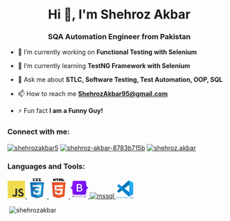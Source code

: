 <h1 align="center">Hi 👋, I'm Shehroz Akbar</h1>
<h3 align="center">SQA Automation Engineer from Pakistan</h3>

- 🔭 I’m currently working on **Functional Testing with Selenium**

- 🌱 I’m currently learning **TestNG Framework with Selenium**

<!-- - 🤝 I’m looking for help with **joint projects** -->

- 💬 Ask me about **STLC, Software Testing, Test Automation, OOP, SQL**

- 📫 How to reach me **ShehrozAkbar95@gmail.com**

- ⚡ Fun fact **I am a Funny Guy!**

<h3 align="left">Connect with me:</h3>
<p align="left">
<a href="https://twitter.com/shehrozakbar5" target="blank"><img align="center" src="https://raw.githubusercontent.com/rahuldkjain/github-profile-readme-generator/master/src/images/icons/Social/twitter.svg" alt="shehrozakbar5" height="30" width="40" /></a>
<a href="https://linkedin.com/in/shehroz-akbar-8783b715b" target="blank"><img align="center" src="https://raw.githubusercontent.com/rahuldkjain/github-profile-readme-generator/master/src/images/icons/Social/linked-in-alt.svg" alt="shehroz-akbar-8783b715b" height="30" width="40" /></a>
<a href="https://instagram.com/shehroz.akbar" target="blank"><img align="center" src="https://raw.githubusercontent.com/rahuldkjain/github-profile-readme-generator/master/src/images/icons/Social/instagram.svg" alt="shehroz.akbar" height="30" width="40" /></a>
</p>

<h3 align="left">Languages and Tools:</h3>
<p align="left"> <a href="https://www.w3schools.com/cpp/" target="_blank" rel="noreferrer"> <img src="https://github.com/devicons/devicon/blob/master/icons/javascript/javascript-original.svg" alt="javascript" width="40" height="40"/> </a> <a href="/" target="_blank" rel="noreferrer"> <img src="https://raw.githubusercontent.com/devicons/devicon/master/icons/css3/css3-original-wordmark.svg" alt="css3" width="45" height="45"/> </a> <a href="https://www.w3.org/html/" target="_blank" rel="noreferrer"> <img src="https://raw.githubusercontent.com/devicons/devicon/master/icons/html5/html5-original-wordmark.svg" alt="html5" width="45" height="45"/> </a> <a href="/" target="_blank" rel="noreferrer"> <img src="https://github.com/devicons/devicon/blob/master/icons/bootstrap/bootstrap-original-wordmark.svg" alt="java" width="40" height="40"/> </a> <a href="https://www.microsoft.com/en-us/sql-server" target="_blank" rel="noreferrer"> <img src="https://www.svgrepo.com/show/303229/microsoft-sql-server-logo.svg" alt="mssql" width="40" height="40"/> </a> <a href="/" target="_blank" rel="noreferrer"> <img src="https://github.com/devicons/devicon/blob/master/icons/vscode/vscode-original-wordmark.svg" alt="vscode" width="40" height="40"/> </a> </p>

<p>&nbsp;<img align="center" src="https://github-readme-stats.vercel.app/api?username=shehrozakbar&show_icons=true&locale=en" alt="shehrozakbar" /></p>
<!-- <p><img align="center" src="https://github-readme-streak-stats.herokuapp.com/?user=shehrozakbar&" alt="shehrozakbar" /></p> -->
 
